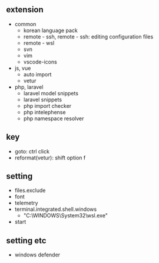 ## extension
* common
    * korean language pack
    * remote - ssh, remote - ssh: editing configuration files
    * remote - wsl
    * svn
    * vim
    * vscode-icons
* js, vue
    * auto import
    * vetur
* php, laravel
    * laravel model snippets
    * laravel snippets
    * php import checker
    * php intelephense
    * php namespace resolver

## key
* goto: ctrl click
* reformat(vetur): shift option f

## setting
* files.exclude
* font
* telemetry
* terminal.integrated.shell.windows
    * "C:\\WINDOWS\\System32\\wsl.exe"
* start

## setting etc
* windows defender
